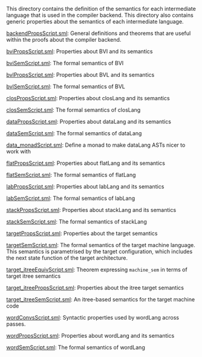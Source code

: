 This directory contains the definition of the semantics for each
intermediate language that is used in the compiler backend. This
directory also contains generic properties about the semantics of each
intermediate language.

[backendPropsScript.sml](backendPropsScript.sml):
General definitions and theorems that are useful within the proofs
about the compiler backend.

[bviPropsScript.sml](bviPropsScript.sml):
Properties about BVI and its semantics

[bviSemScript.sml](bviSemScript.sml):
The formal semantics of BVI

[bvlPropsScript.sml](bvlPropsScript.sml):
Properties about BVL and its semantics

[bvlSemScript.sml](bvlSemScript.sml):
The formal semantics of BVL

[closPropsScript.sml](closPropsScript.sml):
Properties about closLang and its semantics

[closSemScript.sml](closSemScript.sml):
The formal semantics of closLang

[dataPropsScript.sml](dataPropsScript.sml):
Properties about dataLang and its semantics

[dataSemScript.sml](dataSemScript.sml):
The formal semantics of dataLang

[data_monadScript.sml](data_monadScript.sml):
Define a monad to make dataLang ASTs nicer to work with

[flatPropsScript.sml](flatPropsScript.sml):
Properties about flatLang and its semantics

[flatSemScript.sml](flatSemScript.sml):
The formal semantics of flatLang

[labPropsScript.sml](labPropsScript.sml):
Properties about labLang and its semantics

[labSemScript.sml](labSemScript.sml):
The formal semantics of labLang

[stackPropsScript.sml](stackPropsScript.sml):
Properties about stackLang and its semantics

[stackSemScript.sml](stackSemScript.sml):
The formal semantics of stackLang

[targetPropsScript.sml](targetPropsScript.sml):
Properties about the target semantics

[targetSemScript.sml](targetSemScript.sml):
The formal semantics of the target machine language. This semantics
is parametrised by the target configuration, which includes the next
state function of the target architecture.

[target_itreeEquivScript.sml](target_itreeEquivScript.sml):
Theorem expressing `machine_sem` in terms of target itree semantics

[target_itreePropsScript.sml](target_itreePropsScript.sml):
Properties about the itree target semantics

[target_itreeSemScript.sml](target_itreeSemScript.sml):
An itree-based semantics for the target machine code

[wordConvsScript.sml](wordConvsScript.sml):
Syntactic properties used by wordLang across passes.

[wordPropsScript.sml](wordPropsScript.sml):
Properties about wordLang and its semantics

[wordSemScript.sml](wordSemScript.sml):
The formal semantics of wordLang
